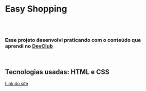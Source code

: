 <h1>Easy Shopping</h1>
<br>
<br>
<h3>Esse projeto desenvolvi praticando com o conteúdo que aprendi no <a href="https://rodolfomori/devclub">DevClub</a></h3> 
<br>
<h2>Tecnologias usadas: <b>HTML e CSS</b></h2>

<a href="https://rodrigosousa94.github.io/Easy-Shopping/">Link do site</a>
